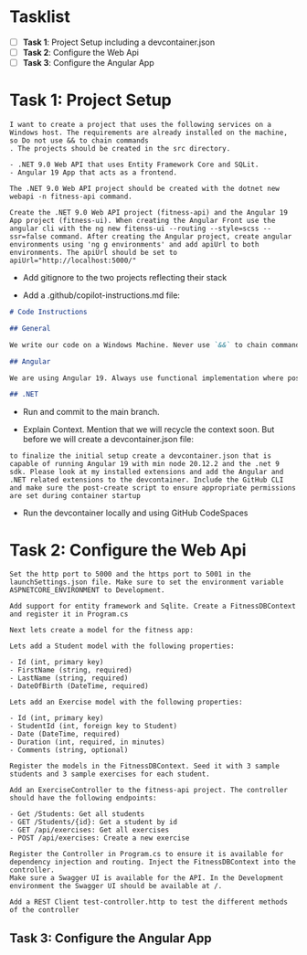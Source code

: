 # Tasklist

- [ ] **Task 1**: Project Setup including a devcontainer.json
- [ ] **Task 2**: Configure the Web Api
- [ ] **Task 3**: Configure the Angular App

# Task 1: Project Setup

```prompt
I want to create a project that uses the following services on a Windows host. The requirements are already installed on the machine, so Do not use && to chain commands
. The projects should be created in the src directory.

- .NET 9.0 Web API that uses Entity Framework Core and SQLit.
- Angular 19 App that acts as a frontend.

The .NET 9.0 Web API project should be created with the dotnet new webapi -n fitness-api command.

Create the .NET 9.0 Web API project (fitness-api) and the Angular 19 App project (fitness-ui). When creating the Angular Front use the angular cli with the ng new fitenss-ui --routing --style=scss --ssr=false command. After creating the Angular project, create angular environments using 'ng g environments' and add apiUrl to both environments. The apiUrl should be set to apiUrl="http://localhost:5000/"
```

- Add gitignore to the two projects reflecting their stack

- Add a .github/copilot-instructions.md file:

```markdown
# Code Instructions

## General

We write our code on a Windows Machine. Never use `&&` to chain commands. Always use separate commands.

## Angular

We are using Angular 19. Always use functional implementation where possible

## .NET

```

- Run and commit to the main branch.

- Explain Context. Mention that we will recycle the context soon. But before we will create a devcontainer.json file:

```prompt
to finalize the initial setup create a devcontainer.json that is capable of running Angular 19 with min node 20.12.2 and the .net 9 sdk. Please look at my installed extensions and add the Angular and .NET related extensions to the devcontainer. Include the GitHub CLI and make sure the post-create script to ensure appropriate permissions are set during container startup
```

- Run the devcontainer locally and using GitHub CodeSpaces

# Task 2: Configure the Web Api

```prompt
Set the http port to 5000 and the https port to 5001 in the launchSettings.json file. Make sure to set the environment variable ASPNETCORE_ENVIRONMENT to Development.
```

```prompt
Add support for entity framework and Sqlite. Create a FitnessDBContext and register it in Program.cs
```

```prompt
Next lets create a model for the fitness app:

Lets add a Student model with the following properties:

- Id (int, primary key)
- FirstName (string, required)
- LastName (string, required)
- DateOfBirth (DateTime, required)

Lets add an Exercise model with the following properties:

- Id (int, primary key)
- StudentId (int, foreign key to Student)
- Date (DateTime, required)
- Duration (int, required, in minutes)
- Comments (string, optional)

Register the models in the FitnessDBContext. Seed it with 3 sample students and 3 sample exercises for each student.
```

```prompt
Add an ExerciseController to the fitness-api project. The controller should have the following endpoints:

- Get /Students: Get all students
- GET /Students/{id}: Get a student by id
- GET /api/exercises: Get all exercises
- POST /api/exercises: Create a new exercise

Register the Controller in Program.cs to ensure it is available for dependency injection and routing. Inject the FitnessDBContext into the controller.
Make sure a Swagger UI is available for the API. In the Development environment the Swagger UI should be available at /.
```

```prompt
Add a REST Client test-controller.http to test the different methods of the controller
```

## Task 3: Configure the Angular App
